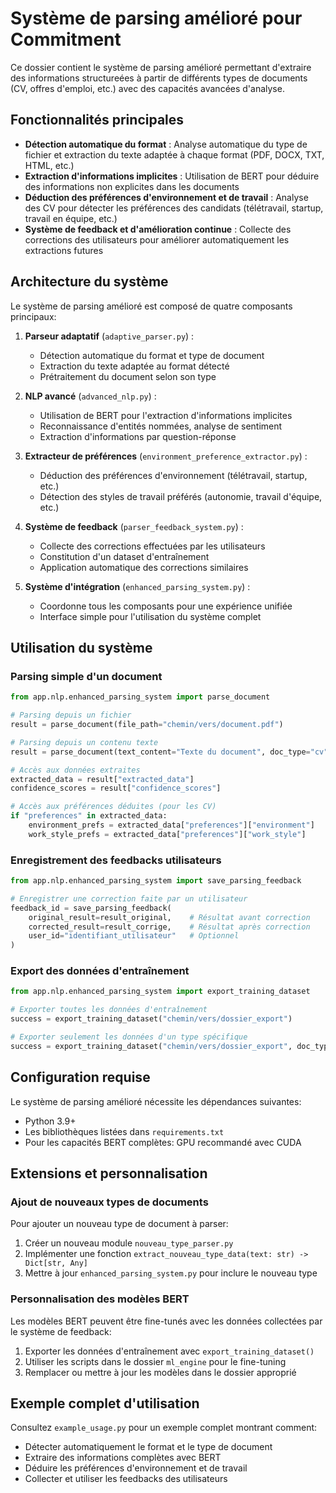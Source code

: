 # Système de parsing amélioré pour Commitment

Ce dossier contient le système de parsing amélioré permettant d'extraire des informations structureées à partir de différents types de documents (CV, offres d'emploi, etc.) avec des capacités avancées d'analyse.

## Fonctionnalités principales

- **Détection automatique du format** : Analyse automatique du type de fichier et extraction du texte adaptée à chaque format (PDF, DOCX, TXT, HTML, etc.)
- **Extraction d'informations implicites** : Utilisation de BERT pour déduire des informations non explicites dans les documents
- **Déduction des préférences d'environnement et de travail** : Analyse des CV pour détecter les préférences des candidats (télétravail, startup, travail en équipe, etc.)
- **Système de feedback et d'amélioration continue** : Collecte des corrections des utilisateurs pour améliorer automatiquement les extractions futures

## Architecture du système

Le système de parsing amélioré est composé de quatre composants principaux:

1. **Parseur adaptatif** (`adaptive_parser.py`) :
   - Détection automatique du format et type de document
   - Extraction du texte adaptée au format détecté
   - Prétraitement du document selon son type

2. **NLP avancé** (`advanced_nlp.py`) :
   - Utilisation de BERT pour l'extraction d'informations implicites
   - Reconnaissance d'entités nommées, analyse de sentiment
   - Extraction d'informations par question-réponse

3. **Extracteur de préférences** (`environment_preference_extractor.py`) :
   - Déduction des préférences d'environnement (télétravail, startup, etc.)
   - Détection des styles de travail préférés (autonomie, travail d'équipe, etc.)

4. **Système de feedback** (`parser_feedback_system.py`) :
   - Collecte des corrections effectuées par les utilisateurs
   - Constitution d'un dataset d'entraînement
   - Application automatique des corrections similaires

5. **Système d'intégration** (`enhanced_parsing_system.py`) :
   - Coordonne tous les composants pour une expérience unifiée
   - Interface simple pour l'utilisation du système complet

## Utilisation du système

### Parsing simple d'un document

```python
from app.nlp.enhanced_parsing_system import parse_document

# Parsing depuis un fichier
result = parse_document(file_path="chemin/vers/document.pdf")

# Parsing depuis un contenu texte
result = parse_document(text_content="Texte du document", doc_type="cv")

# Accès aux données extraites
extracted_data = result["extracted_data"]
confidence_scores = result["confidence_scores"]

# Accès aux préférences déduites (pour les CV)
if "preferences" in extracted_data:
    environment_prefs = extracted_data["preferences"]["environment"]
    work_style_prefs = extracted_data["preferences"]["work_style"]
```

### Enregistrement des feedbacks utilisateurs

```python
from app.nlp.enhanced_parsing_system import save_parsing_feedback

# Enregistrer une correction faite par un utilisateur
feedback_id = save_parsing_feedback(
    original_result=result_original,    # Résultat avant correction
    corrected_result=result_corrige,    # Résultat après correction
    user_id="identifiant_utilisateur"   # Optionnel
)
```

### Export des données d'entraînement

```python
from app.nlp.enhanced_parsing_system import export_training_dataset

# Exporter toutes les données d'entraînement
success = export_training_dataset("chemin/vers/dossier_export")

# Exporter seulement les données d'un type spécifique
success = export_training_dataset("chemin/vers/dossier_export", doc_type="cv")
```

## Configuration requise

Le système de parsing amélioré nécessite les dépendances suivantes:

- Python 3.9+
- Les bibliothèques listées dans `requirements.txt`
- Pour les capacités BERT complètes: GPU recommandé avec CUDA

## Extensions et personnalisation

### Ajout de nouveaux types de documents

Pour ajouter un nouveau type de document à parser:

1. Créer un nouveau module `nouveau_type_parser.py`
2. Implémenter une fonction `extract_nouveau_type_data(text: str) -> Dict[str, Any]`
3. Mettre à jour `enhanced_parsing_system.py` pour inclure le nouveau type

### Personnalisation des modèles BERT

Les modèles BERT peuvent être fine-tunés avec les données collectées par le système de feedback:

1. Exporter les données d'entraînement avec `export_training_dataset()`
2. Utiliser les scripts dans le dossier `ml_engine` pour le fine-tuning
3. Remplacer ou mettre à jour les modèles dans le dossier approprié

## Exemple complet d'utilisation

Consultez `example_usage.py` pour un exemple complet montrant comment:

- Détecter automatiquement le format et le type de document
- Extraire des informations complètes avec BERT
- Déduire les préférences d'environnement et de travail
- Collecter et utiliser les feedbacks des utilisateurs